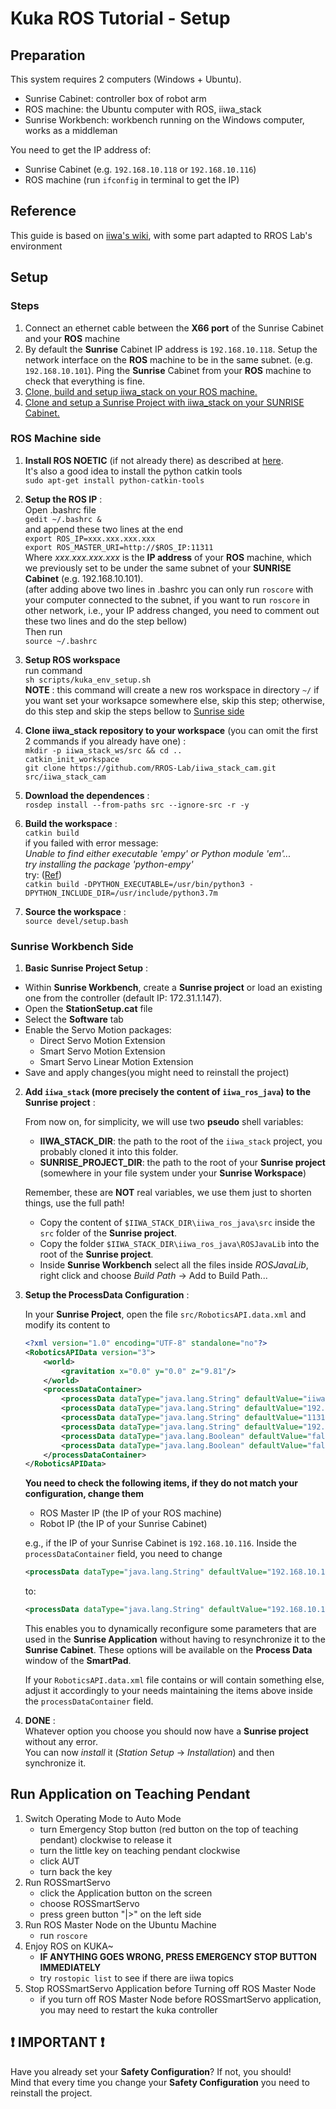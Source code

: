 # Kuka ROS Tutorial - Setup
## Preparation

This system requires 2 computers (Windows + Ubuntu). 

- Sunrise Cabinet: controller box of robot arm
- ROS machine: the Ubuntu computer with ROS, iiwa_stack 
- Sunrise Workbench: workbench running on the Windows computer, works as a middleman

You need to get the IP address of:
- Sunrise Cabinet (e.g. `192.168.10.118` or `192.168.10.116`)
- ROS machine (run `ifconfig` in terminal to get the IP)


## Reference
This guide is based on [iiwa's wiki](https://github.com/IFL-CAMP/iiwa_stack/wiki), with some part adapted to RROS Lab's environment

## Setup  

### Steps

1. Connect an ethernet cable between the **X66 port** of the Sunrise Cabinet and your **ROS** machine
1. By default the **Sunrise** Cabinet IP address is `192.168.10.118`. Setup the network interface on the **ROS** machine to be in the same subnet. (e.g. `192.168.10.101`). Ping the **Sunrise** Cabinet from your **ROS** machine to check that everything is fine.
1. [Clone, build and setup iiwa_stack on your ROS machine.](#ros_side)
1. [Clone and setup a Sunrise Project with iiwa_stack on your SUNRISE Cabinet.](#sunrise_side)

<span id="ros_side"></span>
### ROS Machine side

1. **Install ROS NOETIC** (if not already there) as described at [here](http://wiki.ros.org/melodic/Installation/Ubuntu).   
   It's also a good idea to install the python catkin tools     
   `sudo apt-get install python-catkin-tools`

1. **Setup the ROS IP** :    
Open .bashrc file  
`gedit ~/.bashrc &`    
and append these two lines at the end     
`export ROS_IP=xxx.xxx.xxx.xxx`      
`export ROS_MASTER_URI=http://$ROS_IP:11311`   
Where *xxx.xxx.xxx.xxx* is the **IP address** of your **ROS** machine, which we previously set to be under the same subnet of your **SUNRISE Cabinet** (e.g. 192.168.10.101).  
(after adding above two lines in .bashrc you can only run `roscore` with your computer connected to the subnet, if you want to run `roscore` in other network, i.e., your IP address changed, you need to comment out these two lines and do the step bellow)  
Then run       
`source ~/.bashrc`

1. **Setup ROS workspace**   
run command  
`sh scripts/kuka_env_setup.sh`  
**NOTE** : this command will create a new ros workspace in directory `~/` if you want set your worksapce somewhere else, skip this step; otherwise, do this step and skip the steps bellow to [Sunrise side](#sunrise_side)

1. **Clone iiwa_stack repository to your workspace** (you can omit the first 2 commands if you already have one) :   
`mkdir -p iiwa_stack_ws/src && cd ..`          
`catkin_init_workspace`   
`git clone https://github.com/RROS-Lab/iiwa_stack_cam.git src/iiwa_stack_cam` 


1. **Download the dependences** :      
`rosdep install --from-paths src --ignore-src -r -y`

1. **Build the workspace** :  
`catkin build`  
if you failed with error message:   
*Unable to find either executable 'empy' or Python module 'em'...  
try installing the package 'python-empy'*  
try:  ([Ref](https://github.com/ysl208/iRoPro/issues/59))  
`catkin build -DPYTHON_EXECUTABLE=/usr/bin/python3 -DPYTHON_INCLUDE_DIR=/usr/include/python3.7m`  


1. **Source the workspace** :   
`source devel/setup.bash`    

<span id="sunrise_side"></span>
### Sunrise Workbench Side

1. **Basic Sunrise Project Setup** :  
  - Within **Sunrise Workbench**, create a **Sunrise project** or load an existing one from the controller (default IP: 172.31.1.147).
  - Open the **StationSetup.cat** file
  - Select the **Software** tab
  - Enable the Servo Motion packages:
    - Direct Servo Motion Extension
    - Smart Servo Motion Extension
    - Smart Servo Linear Motion Extension
  - Save and apply changes(you might need to reinstall the project)

2. **Add `iiwa_stack` (more precisely the content of `iiwa_ros_java`) to the Sunrise project** :      

    From now on, for simplicity, we will use two **pseudo** shell variables:    
      - **IIWA_STACK_DIR**: the path to the root of the `iiwa_stack` project, you probably cloned it into this folder.    
      - **SUNRISE_PROJECT_DIR**: the path to the root of your **Sunrise project** (somewhere in your file system under your **Sunrise Workspace**)     

    Remember, these are **NOT** real variables, we use them just to shorten things, use the full path!


      - Copy the content of `$IIWA_STACK_DIR\iiwa_ros_java\src` inside the `src` folder of the **Sunrise project**.
      - Copy the folder `$IIWA_STACK_DIR\iiwa_ros_java\ROSJavaLib` into the root of the **Sunrise project**.
      - Inside **Sunrise Workbench** select all the files inside _ROSJavaLib_, right click and choose _Build Path_ -> Add to Build Path...

3. **Setup the ProcessData Configuration** :  

    In your **Sunrise Project**, open the file `src/RoboticsAPI.data.xml` and modify its content to

    ```xml
    <?xml version="1.0" encoding="UTF-8" standalone="no"?>
    <RoboticsAPIData version="3">
        <world>
            <gravitation x="0.0" y="0.0" z="9.81"/>
        </world>
        <processDataContainer>
            <processData dataType="java.lang.String" defaultValue="iiwa" displayName="Robot Name" editableOnHmi="true" id="robot_name" value="iiwa"/>
            <processData dataType="java.lang.String" defaultValue="192.168.10.101" displayName="ROS Master IP" editableOnHmi="true" id="master_ip" value="192.168.10.101"/>
            <processData dataType="java.lang.String" defaultValue="11311" displayName="ROS Master Port" editableOnHmi="false" id="master_port" value="11311"/>
            <processData dataType="java.lang.String" defaultValue="192.168.10.118" displayName="Robot IP" editableOnHmi="false" id="robot_ip" value="192.168.10.118" visibleOnHmi="false"/>
            <processData dataType="java.lang.Boolean" defaultValue="false" displayName="Enable NTP" editableOnHmi="true" id="ntp" value="false"/>
            <processData dataType="java.lang.Boolean" defaultValue="false" displayName="Enable Debug Output" editableOnHmi="true" id="debug" value="false"/>
        </processDataContainer>
    </RoboticsAPIData>
    ```
    **You need to check the following items, if they do not match your configuration, change them**
    - ROS Master IP (the IP of your ROS machine)
    - Robot IP (the IP of your Sunrise Cabinet)

    e.g., if the IP of your Sunrise Cabinet is `192.168.10.116`. Inside the `processDataContainer` field, you need to change  
    ```xml
    <processData dataType="java.lang.String" defaultValue="192.168.10.118" displayName="Robot IP" editableOnHmi="false" id="robot_ip" value="192.168.10.118" visibleOnHmi="false"/>
    ```

    to:  
    ```xml
    <processData dataType="java.lang.String" defaultValue="192.168.10.118" displayName="Robot IP" editableOnHmi="false" id="robot_ip" value="192.168.10.116" visibleOnHmi="false"/>
    ```

    This enables you to dynamically reconfigure some parameters that are used in the **Sunrise Application** without having to resynchronize it to the **Sunrise Cabinet**. These options will be available on the **Process Data** window of the **SmartPad**.

    If your `RoboticsAPI.data.xml` file contains or will contain something else, adjust it accordingly to your needs maintaining the items above inside the `processDataContainer` field.

4. **DONE** :  
Whatever option you choose you should now have a **Sunrise project** without any error.     
You can now _install_ it (_Station Setup_ -> _Installation_) and then synchronize it.

## Run Application on Teaching Pendant
1. Switch Operating Mode to Auto Mode  
    - turn Emergency Stop button (red button on the top of teaching pendant) clockwise to release it
    - turn the little key on teaching pendant clockwise
    - click AUT
    - turn back the key
1. Run ROSSmartServo  
    - click the Application button on the screen
    - choose ROSSmartServo
    - press green button "|>" on the left side
1. Run ROS Master Node on the Ubuntu Machine
    - run `roscore`
1. Enjoy ROS on KUKA~
    - **IF ANYTHING GOES WRONG, PRESS EMERGENCY STOP BUTTON IMMEDIATELY**
    - try `rostopic list` to see if there are iiwa topics
1. Stop ROSSmartServo Application before Turning off ROS Master Node
    - if you turn off ROS Master Node before ROSSmartServo application, you may need to restart the kuka controller
          

## ❗ __IMPORTANT__ ❗   
Have you already set your __Safety Configuration__? If not, you should!  
Mind that every time you change your __Safety Configuration__ you need to reinstall the project.       
